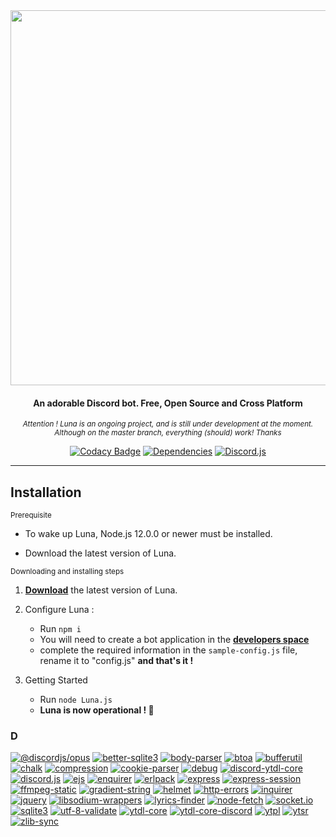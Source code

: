 <div align="center">

  <img src="https://raw.githubusercontent.com/Asgarrrr/Luna/master/resources/Assets/Luna.png" width="600px">

  <h4> An adorable Discord bot. Free, Open Source and Cross Platform </h4>

  <i><small> Attention ! Luna is an ongoing project, and is still under development at the moment. Although on the master branch, everything (should) work! Thanks </small></i>

  [![Codacy Badge](https://img.shields.io/codacy/grade/1770b308454b4ea5915d6b9fe1c631f3?color=2714E0&style=flat-square)](https://www.codacy.com/manual/Asgarrrrr/Luna?utm_source=github.com&utm_medium=referral&utm_content=Asgarrrrr/Luna&utm_campaign=Badge_Grade)
  [![Dependencies](https://img.shields.io/david/Asgarrrrr/Luna?color=4F36EC&style=flat-square)](https://david-dm.org/Asgarrrrr/Luna)
  [![Discord.js](https://img.shields.io/badge/Discord.js-V.12-7354F6?style=flat-square)](https://www.npmjs.com/package/discord.js)

</div>

* * *
<!--
# Contents
1. Main features
2. Installation
    1. macOS
    2. Linux
    3. Windows, etc.
    4. Python version
    5. Unstable version

## Main features -->

## Installation

<small>Prerequisite</small>
- To wake up Luna, Node.js 12.0.0 or newer must be installed.

- Download the latest version of Luna.

<small> Downloading and installing steps</small>

1.  **[Download](https://github.com/Asgarrrrr/Luna/archive/master.zip)** the latest version of Luna.

2.  Configure Luna :
    -   Run `npm i`
    -   You will need to create a bot application in the **[developers space](https://discordapp.com/developers/applications/me)**
    -   complete the required information in the `sample-config.js` file, rename it to "config.js" **and that's it !**

3.  Getting Started
    -   Run `node Luna.js`
    -   **Luna is now operational ! 🎉**



### D
[![@discordjs/opus](https://img.shields.io/badge/dynamic/json?url=https://raw.githubusercontent.com/Aiueokashi/luna/master/package.json&label=@discordjs/opus&query=$['dependencies']['@discordjs/opus']&color=orange&logo=npm)](https://www.npmjs.com/package/@discordjs/opus)
[![better-sqlite3](https://img.shields.io/badge/dynamic/json?url=https://raw.githubusercontent.com/Aiueokashi/luna/master/package.json&label=better-sqlite3&query=$['dependencies']['better-sqlite3']&color=orange&logo=npm)](https://www.npmjs.com/package/better-sqlite3)
[![body-parser](https://img.shields.io/badge/dynamic/json?url=https://raw.githubusercontent.com/Aiueokashi/luna/master/package.json&label=body-parser&query=$['dependencies']['body-parser']&color=orange&logo=npm)](https://www.npmjs.com/package/body-parser)
[![btoa](https://img.shields.io/badge/dynamic/json?url=https://raw.githubusercontent.com/Aiueokashi/luna/master/package.json&label=btoa&query=$['dependencies']['btoa']&color=orange&logo=npm)](https://www.npmjs.com/package/btoa)
[![bufferutil](https://img.shields.io/badge/dynamic/json?url=https://raw.githubusercontent.com/Aiueokashi/luna/master/package.json&label=bufferutil&query=$['dependencies']['bufferutil']&color=orange&logo=npm)](https://www.npmjs.com/package/bufferutil)
[![chalk](https://img.shields.io/badge/dynamic/json?url=https://raw.githubusercontent.com/Aiueokashi/luna/master/package.json&label=chalk&query=$['dependencies']['chalk']&color=orange&logo=npm)](https://www.npmjs.com/package/chalk)
[![compression](https://img.shields.io/badge/dynamic/json?url=https://raw.githubusercontent.com/Aiueokashi/luna/master/package.json&label=compression&query=$['dependencies']['compression']&color=orange&logo=npm)](https://www.npmjs.com/package/compression)
[![cookie-parser](https://img.shields.io/badge/dynamic/json?url=https://raw.githubusercontent.com/Aiueokashi/luna/master/package.json&label=cookie-parser&query=$['dependencies']['cookie-parser']&color=orange&logo=npm)](https://www.npmjs.com/package/cookie-parser)
[![debug](https://img.shields.io/badge/dynamic/json?url=https://raw.githubusercontent.com/Aiueokashi/luna/master/package.json&label=debug&query=$['dependencies']['debug']&color=orange&logo=npm)](https://www.npmjs.com/package/debug)
[![discord-ytdl-core](https://img.shields.io/badge/dynamic/json?url=https://raw.githubusercontent.com/Aiueokashi/luna/master/package.json&label=discord-ytdl-core&query=$['dependencies']['discord-ytdl-core']&color=orange&logo=npm)](https://www.npmjs.com/package/discord-ytdl-core)
[![discord.js](https://img.shields.io/badge/dynamic/json?url=https://raw.githubusercontent.com/Aiueokashi/luna/master/package.json&label=discord.js&query=$['dependencies']['discord.js']&color=orange&logo=npm)](https://www.npmjs.com/package/discord.js)
[![ejs](https://img.shields.io/badge/dynamic/json?url=https://raw.githubusercontent.com/Aiueokashi/luna/master/package.json&label=ejs&query=$['dependencies']['ejs']&color=orange&logo=npm)](https://www.npmjs.com/package/ejs)
[![enquirer](https://img.shields.io/badge/dynamic/json?url=https://raw.githubusercontent.com/Aiueokashi/luna/master/package.json&label=enquirer&query=$['dependencies']['enquirer']&color=orange&logo=npm)](https://www.npmjs.com/package/enquirer)
[![erlpack](https://img.shields.io/badge/dynamic/json?url=https://raw.githubusercontent.com/Aiueokashi/luna/master/package.json&label=erlpack&query=$['dependencies']['erlpack']&color=orange&logo=npm)](https://www.npmjs.com/package/erlpack)
[![express](https://img.shields.io/badge/dynamic/json?url=https://raw.githubusercontent.com/Aiueokashi/luna/master/package.json&label=express&query=$['dependencies']['express']&color=orange&logo=npm)](https://www.npmjs.com/package/express)
[![express-session](https://img.shields.io/badge/dynamic/json?url=https://raw.githubusercontent.com/Aiueokashi/luna/master/package.json&label=express-session&query=$['dependencies']['express-session']&color=orange&logo=npm)](https://www.npmjs.com/package/express-session)
[![ffmpeg-static](https://img.shields.io/badge/dynamic/json?url=https://raw.githubusercontent.com/Aiueokashi/luna/master/package.json&label=ffmpeg-static&query=$['dependencies']['ffmpeg-static']&color=orange&logo=npm)](https://www.npmjs.com/package/ffmpeg-static)
[![gradient-string](https://img.shields.io/badge/dynamic/json?url=https://raw.githubusercontent.com/Aiueokashi/luna/master/package.json&label=gradient-string&query=$['dependencies']['gradient-string']&color=orange&logo=npm)](https://www.npmjs.com/package/gradient-string)
[![helmet](https://img.shields.io/badge/dynamic/json?url=https://raw.githubusercontent.com/Aiueokashi/luna/master/package.json&label=helmet&query=$['dependencies']['helmet']&color=orange&logo=npm)](https://www.npmjs.com/package/helmet)
[![http-errors](https://img.shields.io/badge/dynamic/json?url=https://raw.githubusercontent.com/Aiueokashi/luna/master/package.json&label=http-errors&query=$['dependencies']['http-errors']&color=orange&logo=npm)](https://www.npmjs.com/package/http-errors)
[![inquirer](https://img.shields.io/badge/dynamic/json?url=https://raw.githubusercontent.com/Aiueokashi/luna/master/package.json&label=inquirer&query=$['dependencies']['inquirer']&color=orange&logo=npm)](https://www.npmjs.com/package/inquirer)
[![jquery](https://img.shields.io/badge/dynamic/json?url=https://raw.githubusercontent.com/Aiueokashi/luna/master/package.json&label=jquery&query=$['dependencies']['jquery']&color=orange&logo=npm)](https://www.npmjs.com/package/jquery)
[![libsodium-wrappers](https://img.shields.io/badge/dynamic/json?url=https://raw.githubusercontent.com/Aiueokashi/luna/master/package.json&label=libsodium-wrappers&query=$['dependencies']['libsodium-wrappers']&color=orange&logo=npm)](https://www.npmjs.com/package/libsodium-wrappers)
[![lyrics-finder](https://img.shields.io/badge/dynamic/json?url=https://raw.githubusercontent.com/Aiueokashi/luna/master/package.json&label=lyrics-finder&query=$['dependencies']['lyrics-finder']&color=orange&logo=npm)](https://www.npmjs.com/package/lyrics-finder)
[![node-fetch](https://img.shields.io/badge/dynamic/json?url=https://raw.githubusercontent.com/Aiueokashi/luna/master/package.json&label=node-fetch&query=$['dependencies']['node-fetch']&color=orange&logo=npm)](https://www.npmjs.com/package/node-fetch)
[![socket.io](https://img.shields.io/badge/dynamic/json?url=https://raw.githubusercontent.com/Aiueokashi/luna/master/package.json&label=socket.io&query=$['dependencies']['socket.io']&color=orange&logo=npm)](https://www.npmjs.com/package/socket.io)
[![sqlite3](https://img.shields.io/badge/dynamic/json?url=https://raw.githubusercontent.com/Aiueokashi/luna/master/package.json&label=sqlite3&query=$['dependencies']['sqlite3']&color=orange&logo=npm)](https://www.npmjs.com/package/sqlite3)
[![utf-8-validate](https://img.shields.io/badge/dynamic/json?url=https://raw.githubusercontent.com/Aiueokashi/luna/master/package.json&label=utf-8-validate&query=$['dependencies']['utf-8-validate']&color=orange&logo=npm)](https://www.npmjs.com/package/utf-8-validate)
[![ytdl-core](https://img.shields.io/badge/dynamic/json?url=https://raw.githubusercontent.com/Aiueokashi/luna/master/package.json&label=ytdl-core&query=$['dependencies']['ytdl-core']&color=orange&logo=npm)](https://www.npmjs.com/package/ytdl-core)
[![ytdl-core-discord](https://img.shields.io/badge/dynamic/json?url=https://raw.githubusercontent.com/Aiueokashi/luna/master/package.json&label=ytdl-core-discord&query=$['dependencies']['ytdl-core-discord']&color=orange&logo=npm)](https://www.npmjs.com/package/ytdl-core-discord)
[![ytpl](https://img.shields.io/badge/dynamic/json?url=https://raw.githubusercontent.com/Aiueokashi/luna/master/package.json&label=ytpl&query=$['dependencies']['ytpl']&color=orange&logo=npm)](https://www.npmjs.com/package/ytpl)
[![ytsr](https://img.shields.io/badge/dynamic/json?url=https://raw.githubusercontent.com/Aiueokashi/luna/master/package.json&label=ytsr&query=$['dependencies']['ytsr']&color=orange&logo=npm)](https://www.npmjs.com/package/ytsr)
[![zlib-sync](https://img.shields.io/badge/dynamic/json?url=https://raw.githubusercontent.com/Aiueokashi/luna/master/package.json&label=zlib-sync&query=$['dependencies']['zlib-sync']&color=orange&logo=npm)](https://www.npmjs.com/package/zlib-sync)
